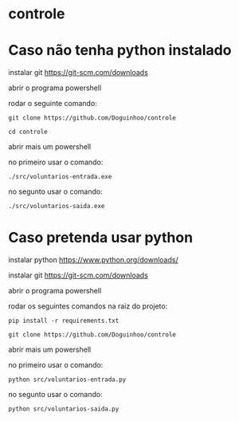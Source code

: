 # controle

# Caso não tenha python instalado


instalar git https://git-scm.com/downloads

abrir o programa powershell

rodar o seguinte comando:

```
git clone https://github.com/Doguinhoo/controle

cd controle
```

abrir mais um powershell

no primeiro usar o comando:

```
./src/voluntarios-entrada.exe
```

no segunto usar o comando:

```
./src/voluntarios-saida.exe
```

# Caso pretenda usar python

instalar python https://www.python.org/downloads/

instalar git https://git-scm.com/downloads

abrir o programa powershell

rodar os seguintes comandos na raiz do projeto:

```
pip install -r requirements.txt

git clone https://github.com/Doguinhoo/controle
```
abrir mais um powershell

no primeiro usar o comando:

```
python src/voluntarios-entrada.py
```

no segunto usar o comando:

```
python src/voluntarios-saida.py
```
